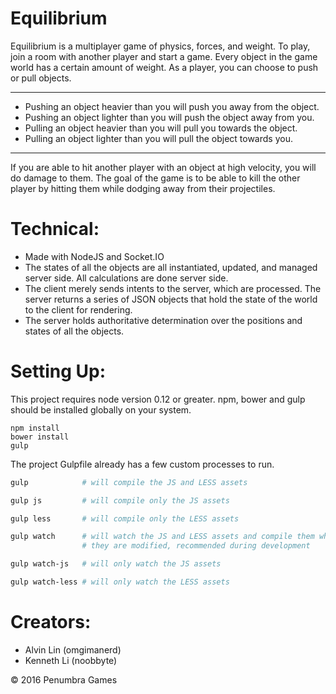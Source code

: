# Equilibrium
Equilibrium is a multiplayer game of physics, forces, and weight. To play,
join a room with another player and start a game. Every object in the game
world has a certain amount of weight. As a player, you can choose to push
or pull objects.
* * *
  - Pushing an object heavier than you will push you away from the object.
  - Pushing an object lighter than you will push the object away from you.
  - Pulling an object heavier than you will pull you towards the object.
  - Pulling an object lighter than you will pull the object towards you.
* * *
If you are able to hit another player with an object at high velocity, you
will do damage to them. The goal of the game is to be able to kill the other
player by hitting them while dodging away from their projectiles.

# Technical:
  - Made with NodeJS and Socket.IO
  - The states of all the objects are all instantiated, updated, and managed
  server side. All calculations are done server side.
  - The client merely sends intents to the server, which are processed. The
  server returns a series of JSON objects that hold the state of the world to
  the client for rendering.
  - The server holds authoritative determination over the positions and states
  of all the objects.

# Setting Up:
  This project requires node version 0.12 or greater.
  npm, bower and gulp should be installed globally on your system.
  ```
  npm install
  bower install
  gulp
  ```
  The project Gulpfile already has a few custom processes to run.
  ```bash
  gulp            # will compile the JS and LESS assets

  gulp js         # will compile only the JS assets

  gulp less       # will compile only the LESS assets

  gulp watch      # will watch the JS and LESS assets and compile them when
                  # they are modified, recommended during development

  gulp watch-js   # will only watch the JS assets

  gulp watch-less # will only watch the LESS assets
  ```

# Creators:
  - Alvin Lin (omgimanerd)
  - Kenneth Li (noobbyte)

&copy; 2016 Penumbra Games
